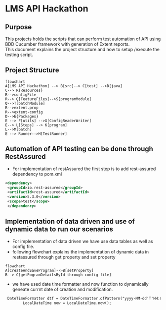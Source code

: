 # LMS API Hackathon
## Purpose
This projects holds the scripts that can perform test automation of API using BDD Cucumber framework with generation of Extent reports.   
This document explains the project structure and how to setup /execute the testing script.

## Project Structure


```mermaid
flowchart 
A[LMS API Hackathon] --> B[src]--> C[test] -->D[java]
C--> R{Resources}
R-->configFile
R--> Q[FeatureFiles]-->S[programModule]
Q-->T[batchModule]
R-->extent.prop
R-->extent-config
D-->E{Packages}
E --> F[utils] -->G[ConfigReaderWriter]
E--> L[Steps] --> K[program]
L-->M[batch]
E --> Runner-->H[TestRunner]
```
## Automation of API testing can be done through RestAssured
- For implementation of restAssured the first step is to add rest-assured dependency to pom.xml

 ```xml
<dependency>
  <groupId>io.rest-assured</groupId>
  <artifactId>rest-assured</artifactId>
  <version>5.3.0</version>
  <scope>test</scope>
  </dependency>
```
## Implementation of data driven and use of dynamic data to run our scenarios
- For implementation of data driven we have use data tables as well as config file.
- following flowchart explains the implementation of dynamic data in restassured through get property and set property

```mermaid
flowchart
A[CreateAndSaveProgram]-->B[setProperty]
B--> C[getPogramDetailsById through config file]
```
- we have used date time formatter and now function to dynamically geneate currnt date of creation and modification.
```xml
 DateTimeFormatter dtf = DateTimeFormatter.ofPattern("yyyy-MM-dd'T'HH:mm:ss.SSS'Z'");
        LocalDateTime now = LocalDateTime.now(); 
```
